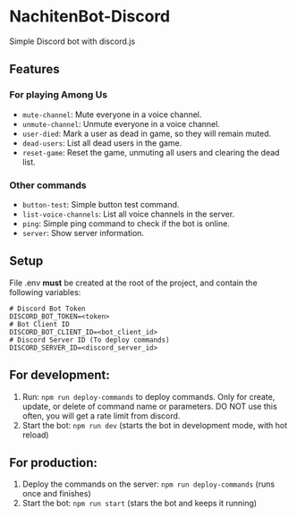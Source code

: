 # NachitenBot-Discord
Simple Discord bot with discord.js

## Features
### For playing Among Us
- `mute-channel`: Mute everyone in a voice channel.
- `unmute-channel`: Unmute everyone in a voice channel.
- `user-died`: Mark a user as dead in game, so they will remain muted.
- `dead-users`: List all dead users in the game.
- `reset-game`: Reset the game, unmuting all users and clearing the dead list.

### Other commands
- `button-test`: Simple button test command.
- `list-voice-channels`: List all voice channels in the server.
- `ping`: Simple ping command to check if the bot is online.
- `server`: Show server information.

## Setup

File .env **must** be created at the root of the project, and contain the following variables:

```
# Discord Bot Token
DISCORD_BOT_TOKEN=<token>
# Bot Client ID
DISCORD_BOT_CLIENT_ID=<bot_client_id>
# Discord Server ID (To deploy commands)
DISCORD_SERVER_ID=<discord_server_id>
```

## For development:

1. Run: `npm run deploy-commands` to deploy commands. Only for create, update, or delete of command name or parameters. DO NOT use this often, you will get a rate limit from discord.
2. Start the bot: `npm run dev` (starts the bot in development mode, with hot reload)

## For production:

1. Deploy the commands on the server: `npm run deploy-commands` (runs once and finishes)
2. Start the bot: `npm run start` (stars the bot and keeps it running)